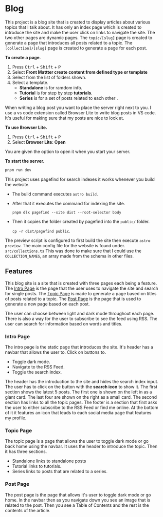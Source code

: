 <!-- markdownlint-disable-file MD033 -->

# Blog

This project is a blog site that is created to display articles about various topics that
I talk about.
It has only an index page which is created to introduce the site and make the user click on links
to navigate the site.
The two other pages are dynamic pages.
The `topic/[slug]` page is created to generate a page that introduces all posts related to a topic.
The `[collection]/[slug]` page is created to generate a page
for each post.

**To create a page.**

1. Press <kbd>Ctrl</kbd> + <kbd>Shift</kbd> + <kbd>P</kbd>
2. Select **Front Mattter create content from defined type or template**
3. Select from the list of folders shown.
4. Select a template.
    - **Standalone** is for ramdom info.
    - **Tutorial** is for step by step **tutorials**.
    - **Series** is for a set of posts related to each other .

When writing a blog post you want to place the server right next to you.
I use a vs code extension called Browser Lite to write blog posts in VS code.
It's useful for making sure that my posts are nice to look at.

**To use Browser Lite.**

1. Press <kbd>Ctrl</kbd> + <kbd>Shift</kbd> + <kbd>P</kbd>
2. Select **Browser Lite: Open**

You are given the option to open it when you start your server.

**To start the server.**

```sh
pnpm run dev
```

This project uses pagefind for search indexes it works whenever you build the website.

- The build command executes `astro build`.

- After that it executes the command for indexing the site.

    `pnpm dlx pagefind --site dist --root-selector body`

- Then it copies the folder created by pagefind into the `public/` folder.

    `cp -r dist/pagefind public`.

The preview script is configured to first build the site then execute `astro preview`.
The main config file for the website is found under. `src/collections.ts`
 This was done to make sure that I could use the `COLLECTION_NAMES`,
an array made from the schema in other files.

## Features

This blog site is a site that is created with three pages each being a feature.
The [Intro Page](#intro-page) is the page that the user uses to navigate the site
and search for single posts.
The [Topic Page](#topic-page) is made to generate a page based on titles of posts related to a topic.
The [Post Page](#post-page) is the page that is used to generate a new page based on each post.

The user can choose between light and dark mode throughout each page.
There is also a way for the user to subscribe to see the feed using RSS.
The user can search for information based on words and titles.

### Intro Page

The intro page is the static page that introduces the site.
It's header has a navbar that allows the user to.
Click on buttons to.

- Toggle dark mode.
- Navigate to the RSS Feed.
- Toggle the search index.

The header has the introduction to the site and hides
the search index input. The user has to click on the
button with the **search icon** to show it. The first section shows the latest 5 posts.
The first one is shown on the left in as a giant card.
The last four are shown on the right as a small card.
The second section has links to all the topic pages.
The footer is a section that first asks the user to either subscribe to the RSS Feed or find me online.
At the bottom of it it features an icon that leads to each social media page that features my profile.

### Topic Page

The topic page is a page that allows the user to toggle
dark mode or go back home using the navbar.
It uses the header to introduce the topic.
Then it has three sections.

- Standalone links to standalone posts
- Tutorial links to tutorials.
- Series links to posts that are related to a series.

### Post Page

The post page is the page that allows it's user to toggle dark mode or go home.
In the navbar then as you navigate down you see an image that is related to the post.
Then you see a Table of Contents and the rest is the
contents of the article.
